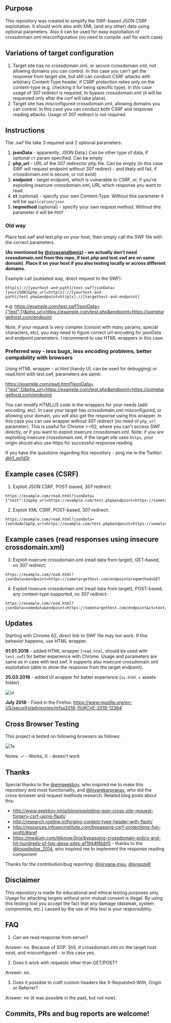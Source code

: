 ## Purpose
This repository was created to simplify the SWF-based JSON CSRF exploitation. It should work also with XML (and any other) data using optional parameters. Also it can be used for easy exploitation of crossdomain.xml misconfiguration (no need to compile .swf for each case).

## Variations of target configuration
1) Target site has no crossdomain.xml, or secure crossdomain.xml, not allowing domains you can control. In this case you can't get the response from target site, but still can conduct CSRF attacks with arbitrary Content-Type header, if CSRF protection relies only on the content-type (e.g. checking it for being specific type). In this case usage of 307 redirect is required, to bypass crossdomain.xml (it will be requested only after the csrf will take place).
2) Target site has misconfigured crossdomain.xml, allowing domains you can control. In this case you can conduct both CSRF and response reading attacks. Usage of 307 redirect is not required.

## Instructions
The .swf file take 3 required and 2 optional parameters:
1) **jsonData** - apparently, JSON Data:) Can be other type of data, if optional `ct` param specified. Can be empty
2) **php_url** - URL of the 307 redirector php file. Can be empty (in this case SWF will request endpoint without 307 redirect - and likely will fail, if crossdomain.xml is secure, or not exist)
3) **endpoint** - target endpoint, which is vulnerable to CSRF, or, if you're exploiting insecure crossdomain.xml, URL which response you want to read.
4) **ct** (optional) - specify your own Content-Type. Without this parameter it will be `application/json`
5) **reqmethod** (optional) - specify your own request method. Without this parameter it will be `POST`

### Old way
Place test.swf and test.php on your host, then simply call the SWF file with the correct parameters.

**(As mentioned by [@ziyaxanalbeniz](https://twitter.com/ziyaxanalbeniz)) - we actually don't need crossdomain.xml from this repo, if test.php and test.swf are on same domain). Place it on your host if you also testing locally or across different domains.**

Example call (outdated way, direct request to the SWF):
```
http[s]://[yourhost-and-path]/test.swf?jsonData=[yourJSON]&php_url=http[s]://[yourhost-and-path]/test.php&endpoint=http[s]://[targethost-and-endpoint]
```
e.g.
https://example.com/test.swf?jsonData={"test":1}&php_url=https://example.com/test.php&endpoint=https://sometargethost.com/endpoint

Note, if your request is very complex (consist with many params, special characters, etc), you may need to figure correct url-encoding for jsonData and endpoint parameters. I recommend to use HTML wrappers in this case.

### Preferred way - less bugs, less encoding problems, better compability with browsers
Using HTML wrapper - ui.html (handy UI, can be used for debugging) or read.html with test.swf, parameters are same:

https://example.com/read.html?jsonData={"test":1}&php_url=https://example.com/test.php&endpoint=https://sometargethost.com/endpoint

You can modify HTML/JS code in the wrappers for your needs (add encoding, etc).
In case your target has crossdomain.xml misconfigured, or allowing your domain, you will also get the response using this wrapper. In this case you can use wrapper without 307 redirect (no need of `php_url` parameter).
This is useful for Chrome >=62, where you can't access SWF directly, or if you want to exploit insecure crossdomain.xml. Note: if you are exploiting insecure crossdomain.xml, if the target site uses `https`, your origin should also use https for successful response reading.

If you have the questions regarding this repository - ping me in the Twitter: [@h1_sp1d3r](https://twitter.com/h1_sp1d3r)

## Example cases (CSRF)
1) Exploit JSON CSRF, POST-based, 307 redirect:
```
https://example.com/read.html?jsonData={"test":1}&php_url=https://example.com/test.php&endpoint=https://sometargethost.com/endpoint
```
2) Exploit XML CSRF, POST-based, 307 redirect:
```
https://example.com/read.html?jsonData=[xmldada]&php_url=https://example.com/test.php&endpoint=https://sometargethost.com/endpoint&ct=application/xml
```
## Example cases (read responses using insecure crossdomain.xml)
3) Exploit insecure crossdomain.xml (read data from target), GET-based, no 307 redirect:
```
https://example.com/read.html?jsonData=&endpoint=https://sometargethost.com/endpoint&reqmethod=GET
```
4) Exploit insecure crossdomain.xml (read data from target), POST-based, any content-type supported, no 307 redirect:
```
https://example.com/read.html?jsonData=somedata&endpoint=https://sometargethost.com/endpoint&ct=text/html
```

## Updates
Starting with Chrome 62, direct link to SWF file may not work. If this behavior happens, use HTML wrapper.

**01.01.2018** - added HTML wrapper (`read.html`, should be used with `test.swf`) for better experience with Chrome. Usage and parameters are same as in case with test.swf. It supports also insecure crossdomain.xml exploitation (able to show the response from the target endpoint).

**25.03.2018** - added UI wrapper for better experience (`ui.html` + assets folder)

![ui](https://user-images.githubusercontent.com/24297694/37878674-5c3af75a-3075-11e8-80d6-66e2dd4dee6f.JPG)

**July 2018** - Fixed in the Firefox: https://www.mozilla.org/en-US/security/advisories/mfsa2018-15/#CVE-2018-12364

## Cross Browser Testing

This project is tested on following browsers as follows:

![1x](https://user-images.githubusercontent.com/24297694/31861974-dd74a5ce-b73e-11e7-8546-49e1fa29e991.JPG)

Notes: ✓ - Works, X - doesn't work


## Thanks
Special thanks to the [@emgeekboy](https://twitter.com/emgeekboy), who inspired me to make this repository and most functionality, and [@hivarekarpranav](https://twitter.com/hivarekarpranav), who did the cross-browser and request methods research.
Related blog posts about this: 
* http://www.geekboy.ninja/blog/exploiting-json-cross-site-request-forgery-csrf-using-flash/
* http://research.rootme.in/forging-content-type-header-with-flash/
* http://resources.infosecinstitute.com/bypassing-csrf-protections-fun-profit/#gref
* https://medium.com/@know.0nix/bypassing-crossdomain-policy-and-hit-hundreds-of-top-alexa-sites-af1944f6bbf5 - thanks to the [@knowledge_2014](https://twitter.com/knowledge_2014), who inspired me to implement the response reading component

Thanks for the contribution/bug reporting: [@nirvana-msu](https://github.com/nirvana-msu), [@snooze6](https://github.com/snooze6)

## Disclaimer
This repository is made for educational and ethical testing purposes only. Usage for attacking targets without prior mutual consent is illegal.
By using this testing tool you accept the fact that any damage (dataleak, system compromise, etc.) caused by the use of this tool is your responsibility.

## FAQ
1. Can we read response from server?

 Answer: no. Because of SOP. Still, if crossdomain.xml on the target host exist, and misconfigured - in this case yes.
 
2. Does it work with requests other than GET/POST?

 Answer: no.
 
3. Does it possible to craft custom headers like X-Requested-With, Origin or Referrer?

 Answer: no (it was possible in the past, but not now).

## Commits, PRs and bug reports are welcome!
